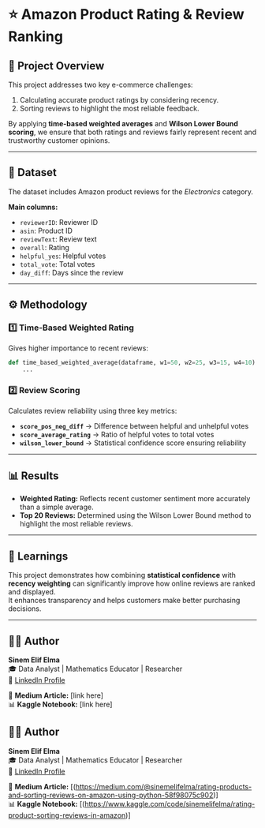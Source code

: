 # ⭐ Amazon Product Rating & Review Ranking

## 📍 Project Overview
This project addresses two key e-commerce challenges:
1. Calculating accurate product ratings by considering recency.
2. Sorting reviews to highlight the most reliable feedback.

By applying **time-based weighted averages** and **Wilson Lower Bound scoring**, we ensure that both ratings and reviews fairly represent recent and trustworthy customer opinions.

---

## 🧩 Dataset
The dataset includes Amazon product reviews for the *Electronics* category.

**Main columns:**
- `reviewerID`: Reviewer ID  
- `asin`: Product ID  
- `reviewText`: Review text  
- `overall`: Rating  
- `helpful_yes`: Helpful votes  
- `total_vote`: Total votes  
- `day_diff`: Days since the review  

---

## ⚙️ Methodology

### 1️⃣ Time-Based Weighted Rating
Gives higher importance to recent reviews:
```python
def time_based_weighted_average(dataframe, w1=50, w2=25, w3=15, w4=10):
    ...
```
### 2️⃣ Review Scoring

Calculates review reliability using three key metrics:

- **`score_pos_neg_diff`** → Difference between helpful and unhelpful votes  
- **`score_average_rating`** → Ratio of helpful votes to total votes  
- **`wilson_lower_bound`** → Statistical confidence score ensuring reliability  

---

## 📊 Results

- **Weighted Rating:** Reflects recent customer sentiment more accurately than a simple average.  
- **Top 20 Reviews:** Determined using the Wilson Lower Bound method to highlight the most reliable reviews.  

---

## 🧠 Learnings

This project demonstrates how combining **statistical confidence** with **recency weighting** can significantly improve how online reviews are ranked and displayed.  
It enhances transparency and helps customers make better purchasing decisions.

---

## 👩‍💻 Author

**Sinem Elif Elma**  
🎓 Data Analyst | Mathematics Educator | Researcher  
🔗 [LinkedIn Profile](https://www.linkedin.com/in/sinem-elif-elma-bab7579b/)  

📘 **Medium Article:** [link here]  
📊 **Kaggle Notebook:** [link here]


## 👩‍💻 Author

**Sinem Elif Elma**  
🎓 Data Analyst | Mathematics Educator | Researcher  
🔗 [LinkedIn Profile](https://www.linkedin.com/in/sinem-elif-elma-bab7579b/)  

📘 **Medium Article:** [(https://medium.com/@sinemelifelma/rating-products-and-sorting-reviews-on-amazon-using-python-58f98075c902)]  
📊 **Kaggle Notebook:** [(https://www.kaggle.com/code/sinemelifelma/rating-product-sorting-reviews-in-amazon)]

